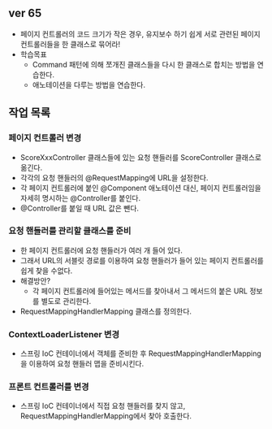 ## ver 65
- 페이지 컨트롤러의 코드 크기가 작은 경우, 
  유지보수 하기 쉽게 서로 관련된 페이지 컨트롤러들을 한 클래스로 묶어라!
- 학습목표
  - Command 패턴에 의해 쪼개진 클래스들을 다시 한 클래스로 합치는 방법을 연습한다.
  - 애노테이션을 다루는 방법을 연습한다.
 
## 작업 목록 

### 페이지 컨트롤러 변경
- ScoreXxxController 클래스들에 있는 요청 핸들러를 ScoreController 클래스로 옮긴다.
- 각각의 요청 핸들러의 @RequestMapping에 URL을 설정한다.
- 각 페이지 컨트롤러에 붙인 @Component 애노테이션 대신, 
  페이지 컨트롤러임을 자세히 명시하는 @Controller를 붙인다.
- @Controller를 붙일 때 URL 값은 뺀다.

### 요청 핸들러를 관리할 클래스를 준비
- 한 페이지 컨트롤러에 요청 핸들러가 여러 개 들어 있다.
- 그래서 URL의 서블릿 경로를 이용하여 요청 핸들러가 들어 있는 페이지 컨트롤러를
  쉽게 찾을 수없다.
- 해결방안?
  - 각 페이지 컨트롤러에 들어있는 메서드를 찾아내서 그 메서드의 붙은 
    URL 정보를 별도로 관리한다.
- RequestMappingHandlerMapping 클래스를 정의한다.

### ContextLoaderListener 변경
- 스프링 IoC 컨테이너에서 객체를 준비한 후 
  RequestMappingHandlerMapping을 이용하여 요청 핸들러 맵을 준비시킨다.

### 프론트 컨트롤러를 변경
- 스프링 IoC 컨테이너에서 직접 요청 핸들러를 찾지 않고,
  RequestMappingHandlerMapping에서 찾아 호출한다.

  



















